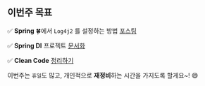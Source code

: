 ## 이번주 목표

:white_check_mark: **Spring** :four_leaf_clover:에서 `Log4j2` 를 설정하는 방법 [포스팅​](https://huisam.tistory.com/entry/log4j2)

:white_check_mark: **Spring DI** 프로젝트 [문서화​](https://github.com/huisam/Spring-DI)

:white_check_mark: **Clean Code** [정리하기](https://github.com/Road-of-CODEr/clean-code/pull/1)

이번주는 `휴일`도 많고, 개인적으로 **재정비**하는 시간을 가지도록 할게요~! :smile:


